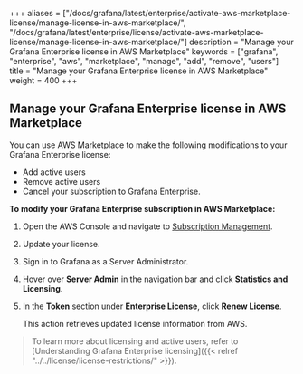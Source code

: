 +++
aliases = ["/docs/grafana/latest/enterprise/activate-aws-marketplace-license/manage-license-in-aws-marketplace/", "/docs/grafana/latest/enterprise/license/activate-aws-marketplace-license/manage-license-in-aws-marketplace/"]
description = "Manage your Grafana Enterprise license in AWS Marketplace"
keywords = ["grafana", "enterprise", "aws", "marketplace", "manage", "add", "remove", "users"]
title = "Manage your Grafana Enterprise license in AWS Marketplace"
weight = 400
+++

## Manage your Grafana Enterprise license in AWS Marketplace

You can use AWS Marketplace to make the following modifications to your Grafana Enterprise license:

- Add active users
- Remove active users
- Cancel your subscription to Grafana Enterprise.

**To modify your Grafana Enterprise subscription in AWS Marketplace:**

1. Open the AWS Console and navigate to [Subscription Management](https://console.aws.amazon.com/marketplace/home/subscriptions#/subscriptions).

1. Update your license.

1. Sign in to Grafana as a Server Administrator.

1. Hover over **Server Admin** in the navigation bar and click **Statistics and Licensing**.

1. In the **Token** section under **Enterprise License**, click **Renew License**.

   This action retrieves updated license information from AWS.

> To learn more about licensing and active users, refer to [Understanding Grafana Enterprise licensing]({{< relref "../../license/license-restrictions/" >}}).
